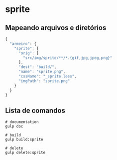 # sprite
## Mapeando arquivos e diretórios

```javascript
{
  "armeiro": {
    "sprite": {
      "orig": [
        "src/img/sprite/**/*.{gif,jpg,jpeg,png}"
      ],
      "dest": "build/",
      "name": "sprite.png",
      "cssName": "_sprite.less",
      "imgPath": "sprite.png"
    }
  }
}
```
## Lista de comandos
```shell
# documentation
gulp doc

# build
gulp build:sprite

# delete
gulp delete:sprite
```
